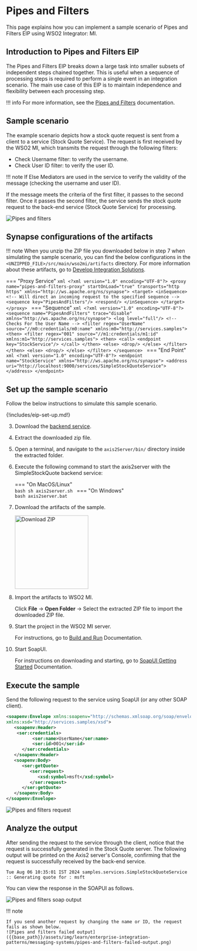 # Pipes and Filters

This page explains how you can implement a sample scenario of Pipes and Filters EIP using WSO2 Integrator: MI.

## Introduction to Pipes and Filters EIP

The Pipes and Filters EIP breaks down a large task into smaller subsets of independent steps chained together. This is useful when a sequence of processing steps is required to perform a single event in an integration scenario. The main use case of this EIP is to maintain independence and flexibility between each processing step.

!!! info
    For more information, see the [Pipes and Filters](https://www.enterpriseintegrationpatterns.com/patterns/messaging/PipesAndFilters.html) documentation.

## Sample scenario

The example scenario depicts how a stock quote request is sent from a client to a service (Stock Quote Service). The request is first received by the WSO2 MI, which transmits the request through the following filters:

* Check Username filter: to verify the username.
* Check User ID filter: to verify the user ID.

!!! note
    If Else Mediators are used in the service to verify the validity of the message (checking the username and user ID).

If the message meets the criteria of the first filter, it passes to the second filter. Once it passes the second filter, the service sends the stock quote request to the back-end service (Stock Quote Service) for processing.

![Pipes and filters]({{base_path}}/assets/img/learn/enterprise-integration-patterns/messaging-systems/pipes-and-filters.png)

## Synapse configurations of the artifacts

!!! note
    When you unzip the ZIP file you downloaded below in step 7 when simulating the sample scenario, you can find the below configurations in the `<UNZIPPED_FILE>/src/main/wso2mi/artifacts` directory. For more information about these artifacts, go to [Develop Integration Solutions]({{base_path}}/develop/intro-integration-development/).

=== "Proxy Service"
    ```xml
    <?xml version="1.0" encoding="UTF-8"?>
    <proxy name="pipes-and-filters-proxy" startOnLoad="true" transports="http https"
        xmlns="http://ws.apache.org/ns/synapse">
        <target>
            <inSequence>
                <!-- Will direct an incoming request to the specified sequence -->
                <sequence key="PipesAndFilters"/>
                <respond/>
            </inSequence>
        </target>
    </proxy>
    ```
=== "Sequence"
    ```xml
    <?xml version="1.0" encoding="UTF-8"?>
    <sequence name="PipesAndFilters" trace="disable"
        xmlns="http://ws.apache.org/ns/synapse">
        <log level="full"/>
        <!-- Checks For the User Name -->
        <filter regex="UserName" source="//m0:credentials/m0:name"
            xmlns:m0="http://services.samples">
            <then>
                <filter regex="001" source="//m1:credentials/m1:id"
                    xmlns:m1="http://services.samples">
                    <then>
                        <call>
                            <endpoint key="StockService"/>
                        </call>
                    </then>
                    <else>
                        <drop/>
                    </else>
                </filter>
            </then>
            <else>
                <drop/>
            </else>
        </filter>
    </sequence>
    ```
=== "End Point"
    ```xml
    <?xml version="1.0" encoding="UTF-8"?>
    <endpoint name="StockService" xmlns="http://ws.apache.org/ns/synapse">
        <address uri="http://localhost:9000/services/SimpleStockQuoteService">
        </address>
    </endpoint>
    ```

## Set up the sample scenario

Follow the below instructions to simulate this sample scenario.

{!includes/eip-set-up.md!}

3. Download the [backend service](https://github.com/wso2-docs/WSO2_EI/blob/master/Back-End-Service/axis2Server.zip).

4. Extract the downloaded zip file.

5. Open a terminal, and navigate to the `axis2Server/bin/` directory inside the extracted folder.

6. Execute the following command to start the axis2server with the SimpleStockQuote backend service:

    === "On MacOS/Linux"   
          ```bash
          sh axis2server.sh
          ```
    === "On Windows"                
          ```bash
          axis2server.bat
          ``` 

7. Download the artifacts of the sample.

    <a href="{{base_path}}/assets/attachments/learn/enterprise-integration-patterns/pipes-and-filters.zip">
        <img src="{{base_path}}/assets/img/integrate/connectors/download-zip.png" width="200" alt="Download ZIP">
    </a>

8. Import the artifacts to WSO2 MI.

    Click **File** -> **Open Folder** -> Select the extracted ZIP file to import the downloaded ZIP file.

9. Start the project in the WSO2 MI server.

    For instructions, go to [Build and Run]({{base_path}}/develop/deploy-artifacts/#build-and-run) Documentation.

10. Start SoapUI.

    For instructions on downloading and starting, go to [SoapUI Getting Started](https://www.soapui.org/getting-started/) Documentation.

## Execute the sample

Send the following request to the service using SoapUI (or any other SOAP client).

```xml
<soapenv:Envelope xmlns:soapenv="http://schemas.xmlsoap.org/soap/envelope/" xmlns:ser="http://services.samples"
xmlns:xsd="http://services.samples/xsd">
   <soapenv:Header>
    <ser:credentials>
          <ser:name>UserName</ser:name>
          <ser:id>001</ser:id>
      </ser:credentials>
   </soapenv:Header> 
   <soapenv:Body>
      <ser:getQuote>
         <ser:request>
            <xsd:symbol>msft</xsd:symbol>
         </ser:request>
      </ser:getQuote>
   </soapenv:Body>
</soapenv:Envelope>
```

![Pipes and filters request]({{base_path}}/assets/img/learn/enterprise-integration-patterns/messaging-systems/pipes-and-filters-request.png)

## Analyze the output

After sending the request to the service through the client, notice that the request is successfully generated in the Stock Quote server. The following output will be printed on the Axis2 server's Console, confirming that the request is successfully received by the back-end service.

```log
Tue Aug 06 10:35:01 IST 2024 samples.services.SimpleStockQuoteService :: Generating quote for : msft
```

You can view the response in the SOAPUI as follows. 

![Pipes and filters soap output]({{base_path}}/assets/img/learn/enterprise-integration-patterns/messaging-systems/pipes-and-filters-soap-output.png)

!!! note

    If you send another request by changing the name or ID, the request fails as shown below.
    ![Pipes and filters failed output]({{base_path}}/assets/img/learn/enterprise-integration-patterns/messaging-systems/pipes-and-filters-failed-output.png)
